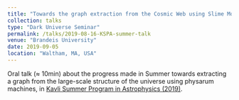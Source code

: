 ```yaml
---
title: "Towards the graph extraction from the Cosmic Web using Slime Mold particles"
collection: talks
type: "Dark Universe Seminar"
permalink: /talks/2019-08-16-KSPA-summer-talk
venue: "Brandeis University"
date: 2019-09-05
location: "Waltham, MA, USA"
---
```


Oral talk (≈ 10min) about the progress made in Summer towards extracting a graph from the large-scale structure of the universe using physarum machines, in [Kavli Summer Program in Astrophysics (2019)](https://kspa.soe.ucsc.edu/2019/).
